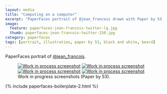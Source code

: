 ```yaml
---
layout: media
title: "Computing on a computer"
excerpt: "PaperFaces portrait of @jean_francois drawn with Paper by 53 on an iPad."
image: 
  feature: paperfaces-jean-francois-twitter-lg.jpg
  thumb: paperfaces-jean-francois-twitter-150.jpg
category: paperfaces
tags: [portrait, illustration, paper by 53, black and white, beard]
---
```


PaperFaces portrait of [@jean_francois](http://twitter.com/jean_francois).

<figure class="half">
	<a href="{{ site.url }}/images/paperfaces-jean-francois-process-1-lg.jpg"><img src="{{ site.url }}/images/paperfaces-jean-francois-process-1-600.jpg" alt="Work in process screenshot"></a>
	<a href="{{ site.url }}/images/paperfaces-jean-francois-process-2-lg.jpg"><img src="{{ site.url }}/images/paperfaces-jean-francois-process-2-600.jpg" alt="Work in process screenshot"></a>
	<a href="{{ site.url }}/images/paperfaces-jean-francois-process-3-lg.jpg"><img src="{{ site.url }}/images/paperfaces-jean-francois-process-3-600.jpg" alt="Work in process screenshot"></a>
	<a href="{{ site.url }}/images/paperfaces-jean-francois-process-4-lg.jpg"><img src="{{ site.url }}/images/paperfaces-jean-francois-process-4-600.jpg" alt="Work in process screenshot"></a>
	<figcaption>Work in progress screenshots (Paper by 53).</figcaption>
</figure>

{% include paperfaces-boilerplate-2.html %}